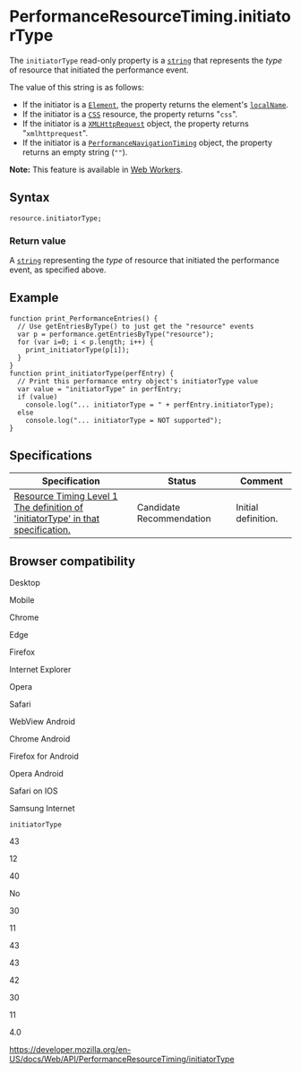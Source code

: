 PerformanceResourceTiming.initiatorType
=======================================

The `initiatorType` read-only property is a [`string`](../domstring) that represents the *type* of resource that initiated the performance event.

The value of this string is as follows:

-   If the initiator is a [`Element`](../element), the property returns the element's [`localName`](../element/localname).
-   If the initiator is a [`CSS`](../css) resource, the property returns "`css`".
-   If the initiator is a [`XMLHttpRequest`](../xmlhttprequest) object, the property returns "`xmlhttprequest`".
-   If the initiator is a [`PerformanceNavigationTiming`](../performancenavigationtiming) object, the property returns an empty string (`""`).

**Note:** This feature is available in [Web Workers](../web_workers_api).

Syntax
------

    resource.initiatorType;

### Return value

A [`string`](../domstring) representing the *type* of resource that initiated the performance event, as specified above.

Example
-------

    function print_PerformanceEntries() {
      // Use getEntriesByType() to just get the "resource" events
      var p = performance.getEntriesByType("resource");
      for (var i=0; i < p.length; i++) {
        print_initiatorType(p[i]);
      }
    }
    function print_initiatorType(perfEntry) {
      // Print this performance entry object's initiatorType value
      var value = "initiatorType" in perfEntry;
      if (value)
        console.log("... initiatorType = " + perfEntry.initiatorType);
      else
        console.log("... initiatorType = NOT supported");
    }

Specifications
--------------

<table><thead><tr class="header"><th>Specification</th><th>Status</th><th>Comment</th></tr></thead><tbody><tr class="odd"><td><a href="https://www.w3.org/TR/resource-timing-1/#dom-performanceresourcetiming-initiatortype">Resource Timing Level 1<br />
<span class="small">The definition of 'initiatorType' in that specification.</span></a></td><td><span class="spec-cr">Candidate Recommendation</span></td><td>Initial definition.</td></tr></tbody></table>

Browser compatibility
---------------------

Desktop

Mobile

Chrome

Edge

Firefox

Internet Explorer

Opera

Safari

WebView Android

Chrome Android

Firefox for Android

Opera Android

Safari on IOS

Samsung Internet

`initiatorType`

43

12

40

No

30

11

43

43

42

30

11

4.0

<a href="https://developer.mozilla.org/en-US/docs/Web/API/PerformanceResourceTiming/initiatorType" class="_attribution-link">https://developer.mozilla.org/en-US/docs/Web/API/PerformanceResourceTiming/initiatorType</a>
